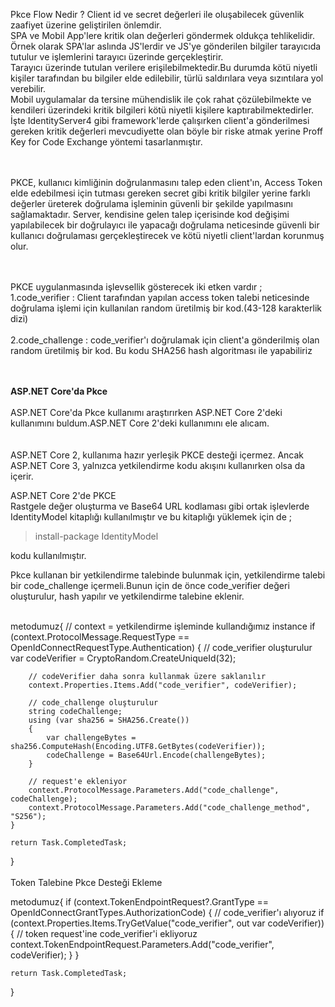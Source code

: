 Pkce Flow Nedir ?
Client id ve secret değerleri ile oluşabilecek güvenlik zaafiyet üzerine geliştirilen önlemdir. <br/>
SPA ve Mobil App'lere kritik olan değerleri göndermek oldukça tehlikelidir. <br/>
Örnek olarak SPA'lar aslında JS'lerdir ve JS'ye gönderilen bilgiler tarayıcıda tutulur ve işlemlerini tarayıcı üzerinde gerçekleştirir. <br/>
Tarayıcı üzerinde tutulan verilere erişilebilmektedir.Bu durumda kötü niyetli kişiler tarafından bu bilgiler elde edilebilir, türlü saldırılara veya sızıntılara yol verebilir.<br/>
Mobil uygulamalar da tersine mühendislik ile çok rahat çözülebilmekte ve kendileri üzerindeki kritik bilgileri kötü niyetli kişilere kaptırabilmektedirler. 
İşte IdentityServer4 gibi framework'lerde çalışırken client'a gönderilmesi gereken kritik değerleri mevcudiyette olan böyle bir riske atmak yerine Proff Key for Code Exchange yöntemi tasarlanmıştır. <br/>
<br/> <br/>

PKCE, kullanıcı kimliğinin doğrulanmasını talep eden client'ın, Access Token elde edebilmesi için tutması gereken secret gibi kritik bilgiler yerine farklı değerler üreterek doğrulama işleminin güvenli bir şekilde yapılmasını sağlamaktadır.
Server, kendisine gelen talep içerisinde kod değişimi yapılabilecek bir doğrulayıcı ile yapacağı doğrulama neticesinde güvenli bir kullanıcı doğrulaması gerçekleştirecek ve kötü niyetli client'lardan korunmuş olur. <br/>
<br/> <br/>

PKCE uygulanmasında işlevsellik gösterecek iki etken vardır ; <br/>
1.code_verifier : Client tarafından yapılan access token talebi neticesinde doğrulama işlemi için kullanılan random üretilmiş bir kod.(43-128 karakterlik dizi) <br/>
<br/>
2.code_challenge : code_verifier'ı doğrulamak için client'a gönderilmiş olan random üretilmiş bir kod. Bu kodu SHA256 hash algoritması ile yapabiliriz <br/> 
<br/> <br/>

<strong>ASP.NET Core'da Pkce </strong><br/>
<br/>
ASP.NET Core'da Pkce kullanımı araştırırken ASP.NET Core 2'deki  kullanımını buldum.ASP.NET Core 2'deki kullanımını ele alıcam. <br/>
<br/> <br/>
ASP.NET Core 2, kullanıma hazır yerleşik PKCE desteği içermez. Ancak ASP.NET Core 3, yalnızca yetkilendirme kodu akışını kullanırken olsa da içerir. <br/>

ASP.NET Core 2'de PKCE <br/>
Rastgele değer oluşturma ve Base64 URL kodlaması gibi ortak işlevlerde IdentityModel kitaplığı kullanılmıştır ve bu kitaplığı yüklemek için de ; <br/>

>install-package IdentityModel <br/>

kodu kullanılmıştır. <br/>

Pkce kullanan bir yetkilendirme talebinde bulunmak için, yetkilendirme talebi bir code_challenge içermeli.Bunun için de önce code_verifier değeri oluşturulur, hash yapılır ve yetkilendirme talebine eklenir. <br/> <br/>

metodumuz{
	// context = yetkilendirme işleminde kullandığımız instance
    if (context.ProtocolMessage.RequestType == OpenIdConnectRequestType.Authentication)
    {
        // code_verifier oluşturulur
        var codeVerifier = CryptoRandom.CreateUniqueId(32);
    
        // codeVerifier daha sonra kullanmak üzere saklanılır
        context.Properties.Items.Add("code_verifier", codeVerifier);
    
        // code_challenge oluşturulur
        string codeChallenge;
        using (var sha256 = SHA256.Create())
        {
            var challengeBytes = sha256.ComputeHash(Encoding.UTF8.GetBytes(codeVerifier));
            codeChallenge = Base64Url.Encode(challengeBytes);
        }
    
        // request'e ekleniyor
        context.ProtocolMessage.Parameters.Add("code_challenge", codeChallenge);
        context.ProtocolMessage.Parameters.Add("code_challenge_method", "S256");
    }
    
    return Task.CompletedTask;
}
<br/><br/>
Token Talebine Pkce Desteği Ekleme <br/>

metodumuz{
	if (context.TokenEndpointRequest?.GrantType == OpenIdConnectGrantTypes.AuthorizationCode)
    {
        // code_verifier'ı alıyoruz
        if (context.Properties.Items.TryGetValue("code_verifier", out var codeVerifier))
        {
            // token request'ine code_verifier'i ekliyoruz
            context.TokenEndpointRequest.Parameters.Add("code_verifier", codeVerifier);
        }
    }

    return Task.CompletedTask;
}